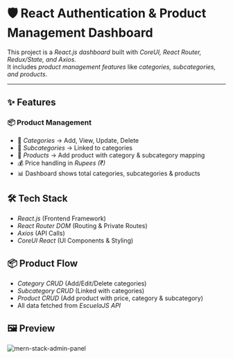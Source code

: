 # 🛡 React Authentication & Product Management Dashboard

This project is a *React.js dashboard* built with *CoreUI, React Router, Redux/State, and Axios*.  
It includes *product management features* like *categories, subcategories, and products*.  

---

## ✨ Features

### 📦 Product Management
- 📂 *Categories* → Add, View, Update, Delete  
- 📂 *Subcategories* → Linked to categories  
- 🛒 *Products* → Add product with category & subcategory mapping  
- 💰 Price handling in *Rupees (₹)*  
- 📊 Dashboard shows total categories, subcategories & products  

## 🛠 Tech Stack

- *React.js* (Frontend Framework)  
- *React Router DOM* (Routing & Private Routes)  
- *Axios* (API Calls)  
- *CoreUI React* (UI Components & Styling)  

## 📦 Product Flow

- *Category CRUD* (Add/Edit/Delete categories)  
- *Subcategory CRUD* (Linked with categories)  
- *Product CRUD* (Add product with price, category & subcategory)  
- All data fetched from *EscuelaJS API*  

## 🖼️ Preview
![mern-stack-admin-panel](https://github.com/user-attachments/assets/5d3c75fc-68cf-43ba-a251-b8afcdb8c821)
